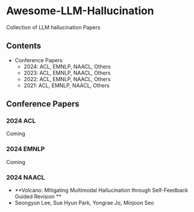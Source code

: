 # Awesome-LLM-Hallucination
Collection of LLM hallucination Papers

## Contents
- Conference Papers
	- 2024: ACL, EMNLP, NAACL, Others
	- 2023: ACL, EMNLP, NAACL, Others
	- 2022: ACL, EMNLP, NAACL, Others
	- 2021: ACL, EMNLP, NAACL, Others

## Conference Papers
### 2024 ACL
Coming
### 2024 EMNLP
Coming
### 2024 NAACL
-   **Volcano: Mitigating Multimodal Hallucination through Self-Feedback Guided Revision **  
- Seongyun Lee, Sue Hyun Park, Yongrae Jo, Minjoon Seo
<!--stackedit_data:
eyJoaXN0b3J5IjpbLTIyMjc2MDY5LC02NjY0MDM3MzMsOTI3Nz
k3MTE4LDIxMjAwNDIxNTAsLTUxMTc3ODY0OSwyMDQ5OTIxNDkz
LC00ODA3ODk5NzIsLTExMTg1OTcyOTZdfQ==
-->